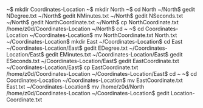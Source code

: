 ~$ mkdir Coordinates-Location
~$ mkdir North
~$ cd North
~/North$ gedit NDegree.txt
~/North$ gedit NMinutes.txt
~/North$ gedit NSeconds.txt
~/North$ gedit NorthCoordinate.txt
~/North$ cp NorthCoordinate.txt /home/z0d/Coordinates-Location
~/North$ cd ~
~$ cd Coordinates-Location
~/Coordinates-Location$ mv NorthCoordinate.txt North.txt
~/Coordinates-Location$ mkdir East
~/Coordinates-Location$ cd East
~/Coordinates-Location/East$ gedit EDegree.txt
~/Coordinates-Location/East$ gedit EMinutes.txt
~/Coordinates-Location/East$ gedit ESeconds.txt
~/Coordinates-Location/East$ gedit EastCoordinate.txt
~/Coordinates-Location/East$ cp EastCoordinate.txt /home/z0d/Coordinates-Location
~/Coordinates-Location/East$ cd ~
~$ cd Coordinates-Location
~/Coordinates-Location$ mv EastCoordinate.txt East.txt
~/Coordinates-Location$ mv /home/z0d/North /home/z0d/Coordinates-Location
~/Coordinates-Location$ gedit Location-Coordinate.txt
